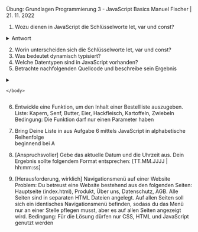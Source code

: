 Übung: Grundlagen Programmierung 3 - JavaScript Basics
Manuel Fischer | 21. 11. 2022

1.  Wozu dienen in JavaScript die Schlüsselworte let, var und const?
<details>
<summary>Antwort</summary>

> let: Die Let-Deklaration deklariert eine blockbezogene lokale Variable und initialisiert 
> sie optional mit einem Wert. 
> Beispiel: let Vorname = Stephan;

var: Die var-Anweisung deklariert eine funktionsbezogene oder global bezogene Variable und 
     initialisiert sie optional mit einem Wert.<br> Bespiel: var Nachname = Stephan;</br> 

const:  Die const-Deklaration erstellt blockbezogene Konstanten, ähnlich wie Variablen, die 
        mit dem Schlüsselwort let deklariert werden. Der Wert einer Konstante kann nicht durch Neuzuweisung geändert und nicht erneut deklariert werden

</details>

2.  Worin unterscheiden sich die Schlüsselworte let, var und const?
3.  Was bedeutet dynamisch typisiert?
4.  Welche Datentypen sind in JavaScript vorhanden?
5.  Betrachte nachfolgenden Quellcode und beschreibe sein Ergebnis

<details>
<summary><!DOCTYPE html>
<html>
    <head>
        <script>
            function addiere(wert1 = 0, wert2 = 0){
                console.log(wert1 + wert2)
            }            
        </script>
    </head>
    <body>

    </body>
</html></summary>
</details>

6.  Entwickle eine Funktion, um den Inhalt einer Bestellliste auszugeben.
    Liste: Kapern, Senf, Butter, Eier, Hackfleisch, Kartoffeln, Zwiebeln
    Bedingung: Die Funktion darf nur einen Parameter haben 
7.  Bring Deine Liste in aus Aufgabe 6 mittels JavaScript in alphabetische Reihenfolge      
    beginnend bei A
8.  [Anspruchsvoller] Gebe das aktuelle Datum und die Uhrzeit aus. Dein Ergebnis sollte 
    folgendem Format entsprechen: [TT.MM.JJJJ | hh:mm:ss] 

9.  [Herausforderung, wirklich] Navigationsmenü auf einer Website
    Problem: Du betreust eine Website bestehend aus den folgenden Seiten: Hauptseite (index.html), Produkt, Über uns, Datenschutz, AGB. Alle Seiten sind in separaten HTML Dateien angelegt. Auf allen Seiten soll sich ein identisches Navigationsmenü befinden, sodass du das Menü nur an einer Stelle pflegen musst, aber es auf allen Seiten angezeigt wird.
    Bedingung: Für die Lösung dürfen nur CSS, HTML und JavaScript genutzt werden 
